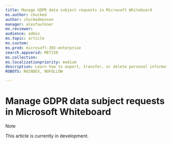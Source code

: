 ```yaml
---
title: Manage GDPR data subject requests in Microsoft Whiteboard
ms.author: chucked
author: chuckedmonson
manager: alexfaulkner
ms.reviewer: 
audience: admin
ms.topic: article
ms.custom: 
ms.prod: microsoft-365-enterprise
search.appverid: MET150
ms.collection: 
ms.localizationpriority: medium
description: Learn how to export, transfer, or delete personal information from Microsoft Whiteboard.
ROBOTS: NOINDEX, NOFOLLOW

---
```


# Manage GDPR data subject requests in Microsoft Whiteboard

>[!NOTE]
> This article is currently in development.

